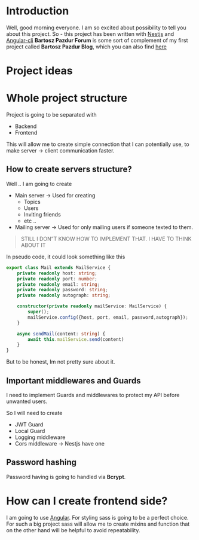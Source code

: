# Introduction
Well, good morning everyone. I am so excited about possibility to tell you about this project.
So - this project has been written with [Nestjs](https://nestjs.org) and [Angular-cli](https://angular.io)
**Bartosz Pazdur Forum** is some sort of complement of my first project called **Bartosz Pazdur Blog**, which you can
also find [here](https://gitlab.com/BrittleHeart/bartosz-pazdur-blog)

# Project ideas

# Whole project structure
Project is going to be separated with
- Backend
- Frontend

This will allow me to create simple connection that I can potentially use, to make server -> client communication faster.

## How to create servers structure?
Well .. I am going to create
- Main server -> Used for creating
    - Topics
    - Users
    - Inviting friends
    - etc ..
- Mailing server -> Used for only mailing users if someone texted to them.
> STILL I DON”T KNOW HOW TO IMPLEMENT THAT. I HAVE TO THINK ABOUT IT

In pseudo code, it could look something like this

```typescript
export class Mail extends MailService {
	private readonly host: string;
	private readonly port: number;
    private readonly email: string;
	private readonly password: string;
	private readonly autograph: string;

	constructor(private readonly mailService: MailService) {
	    super();
		mailService.config({host, port, email, password,autograph});
	}

	async sendMail(content: string) {
		await this.mailService.send(content)
	}
}
```

But to be honest, Im not pretty sure about it.

## Important middlewares and Guards
I need to implement Guards and middlewares to protect my API before unwanted users.

So I will need to create
- JWT Guard
- Local Guard
- Logging middleware
- Cors middleware -> Nestjs have one

## Password hashing
Password having is going to handled via **Bcrypt**.

# How can I create frontend side?
I am going to use [Angular](https://angular.io). For styling sass is going to be a perfect choice.  For such a big project sass will allow me to create mixins and function that on the other hand will be helpful to avoid repeatability.